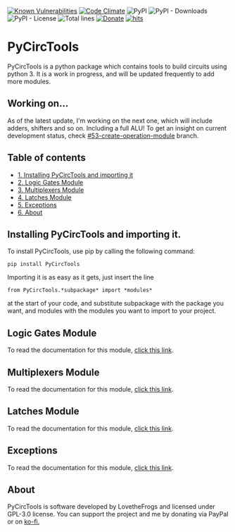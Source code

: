 [![Known Vulnerabilities](https://snyk.io/test/github/dwyl/hapi-auth-jwt2/badge.svg?targetFile=package.json)](https://snyk.io/test/github/LovetheFrogs/PyCircTools?targetFile=package.json)
[![Code Climate](https://codeclimate.com/github/dwyl/esta/badges/gpa.svg)](https://codeclimate.com/github/LovetheFrogs/PyCircTools)
![PyPI](https://img.shields.io/pypi/v/PyCircTools)
![PyPI - Downloads](https://img.shields.io/pypi/dm/PyCircTools?color=green&label=pip%20downloads)
![PyPI - License](https://img.shields.io/pypi/l/PyCircTools)
![Total lines](https://img.shields.io/tokei/lines/github.com/LovetheFrogs/PyCircTools?color=green&label=total%20lines)
[![Donate](https://img.shields.io/badge/Donate-PayPal-green.svg)](https://paypal.me/lovethefrogs?country.x=ES&locale.x=es_ES)
[![hits](https://hits.deltapapa.io/github/LovetheFrogs/PyCircTools.svg)](https://hits.deltapapa.io)

# PyCircTools

PyCircTools is a python package which contains tools to build circuits using python 3. It is a work in progress, and will be updated frequently to add more
modules. 

## Working on...

As of the latest update, I'm working on the next one, which will include adders, shifters and so on. Including a full ALU! To get an insight on current development status, check [#53-create-operation-module](https://github.com/LovetheFrogs/PyCircTools/tree/53-create-operation-modules) branch.

## Table of contents

- [1. Installing PyCircTools and importing it](#installing-CTools)
- [2. Logic Gates Module](#logic-gates)
- [3. Multiplexers Module](#multiplexer)
- [4. Latches Module](#latches)
- [5. Exceptions](#exceptions) 
- [6. About](#about)

<a name="installing-CTools"></a>
## Installing PyCircTools and importing it.

To install PyCircTools, use pip by calling the following command:

```
pip install PyCircTools
```
Importing it is as easy as it gets, just insert the line 
```
from PyCircTools.*subpackage* import *modules*
``` 
at the start of your code, and substitute subpackage with the package you want, and modules with the modules you want to import to your project.

<a name="logic-gates"></a>
## Logic Gates Module

To read the documentation for this module, [click this link](https://github.com/LovetheFrogs/PyCircTools/tree/main/PyCircTools/LogicGates).

<a name="multiplexers"></a>
## Multiplexers Module

To read the documentation for this module, [click this link](https://github.com/LovetheFrogs/PyCircTools/tree/main/PyCircTools/Multiplexers).

<a name="latches"></a>
## Latches Module

To read the documentation for this module, [click this link](https://github.com/LovetheFrogs/PyCircTools/tree/main/PyCircTools/Latches).

<a name="exceptions"></a>
## Exceptions

To read the documentation for this module, [click this link](https://github.com/LovetheFrogs/PyCircTools/tree/main/PyCircTools/Exceptions).

<a name="about"></a>
## About

PyCircTools is software developed by LovetheFrogs and licensed under GPL-3.0 license. You can support the project and me by donating via PayPal or on [ko-fi.](https://ko-fi.com/E1E4DPZHG)

